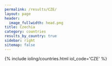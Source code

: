 ```yaml
---
permalink: /results/CZE/
layout: page
header:
  image_fullwidth: head.png
title: Czechia
category: countries
results_by_country: true
sidebar: right
sitemap: false
---
```


{% include ioling/countries.html iol_code='CZE' %}
